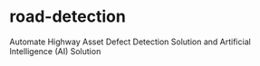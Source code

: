 # road-detection
Automate Highway Asset Defect Detection Solution and Artificial Intelligence (AI) Solution
